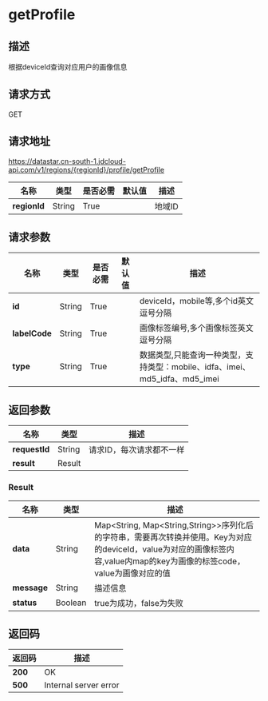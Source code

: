 # getProfile


## 描述
根据deviceId查询对应用户的画像信息

## 请求方式
GET

## 请求地址
https://datastar.cn-south-1.jdcloud-api.com/v1/regions/{regionId}/profile/getProfile

|名称|类型|是否必需|默认值|描述|
|---|---|---|---|---|
|**regionId**|String|True| |地域ID|

## 请求参数
|名称|类型|是否必需|默认值|描述|
|---|---|---|---|---|
|**id**|String|True| |deviceId，mobile等,多个id英文逗号分隔|
|**labelCode**|String|True| |画像标签编号,多个画像标签英文逗号分隔|
|**type**|String|True| |数据类型,只能查询一种类型，支持类型：mobile、idfa、imei、md5_idfa、md5_imei|


## 返回参数
|名称|类型|描述|
|---|---|---|
|**requestId**|String|请求ID，每次请求都不一样|
|**result**|Result| |


### Result
|名称|类型|描述|
|---|---|---|
|**data**|String|Map<String, Map<String,String>>序列化后的字符串，需要再次转换并使用。Key为对应的deviceId，value为对应的画像标签内容,value内map的key为画像的标签code，value为画像对应的值|
|**message**|String|描述信息|
|**status**|Boolean|true为成功，false为失败|

## 返回码
|返回码|描述|
|---|---|
|**200**|OK|
|**500**|Internal server error|
